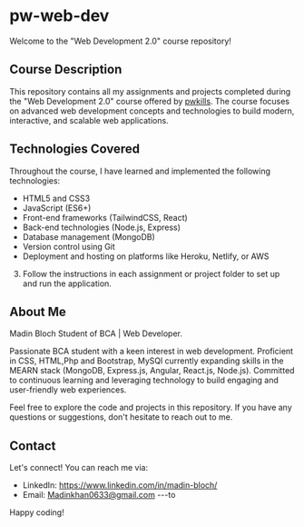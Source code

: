 # pw-web-dev

Welcome to the "Web Development 2.0" course repository!

## Course Description

This repository contains all my assignments and projects completed during the "Web Development 2.0" course offered by [pwkills](https://www.pwskills.com). The course focuses on advanced web development concepts and technologies to build modern, interactive, and scalable web applications.

## Technologies Covered

Throughout the course, I have learned and implemented the following technologies:

- HTML5 and CSS3
- JavaScript (ES6+)
- Front-end frameworks (TailwindCSS, React)
- Back-end technologies (Node.js, Express)
- Database management (MongoDB)
- Version control using Git
- Deployment and hosting on platforms like Heroku, Netlify, or AWS


3. Follow the instructions in each assignment or project folder to set up and run the application.

## About Me

Madin Bloch
Student of BCA | Web Developer.

Passionate BCA student with a keen interest in web development. Proficient in CSS, HTML,Php and Bootstrap, MySQl currently expanding skills in the MEARN stack (MongoDB, Express.js, Angular, React.js, Node.js). Committed to continuous learning and leveraging technology to build engaging and user-friendly web experiences.

Feel free to explore the code and projects in this repository. If you have any questions or suggestions, don't hesitate to reach out to me.

## Contact

Let's connect! You can reach me via:

- LinkedIn: https://www.linkedin.com/in/madin-bloch/
- Email: Madinkhan0633@gmail.com
---to

Happy coding!


